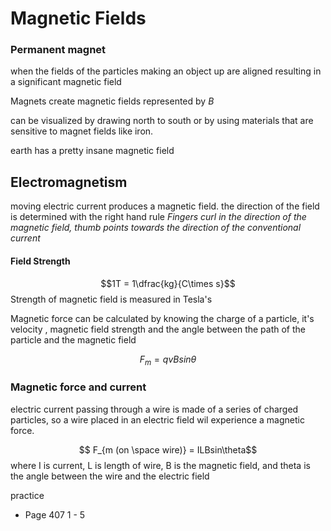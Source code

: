 # Magnetic Fields

### Permanent magnet

when the fields of the particles making an object up are aligned resulting in a significant magnetic field

Magnets create magnetic fields represented by $B$

can be visualized by drawing north to south or by using materials that are sensitive to magnet fields like iron.

earth has a pretty insane magnetic field

## Electromagnetism

moving electric current produces a magnetic field.
the direction of the field is determined with the right hand rule
_Fingers curl in the direction of the magnetic field, thumb points towards the direction of the conventional current_

#### Field Strength

$$1T = 1\dfrac{kg}{C\times s}$$
Strength of magnetic field is measured in Tesla's

Magnetic force can be calculated by knowing the charge of a particle, it's velocity , magnetic field strength and the angle between the path of the particle and the magnetic field

$$ F_m = qvBsin\theta$$

### Magnetic force and current

electric current passing through a wire is made of a series of charged particles, so a wire placed in an electric field wil experience a magnetic force.

$$ F_{m (on \space wire)} = ILBsin\theta$$
where I is current, L is length of wire, B is the magnetic field, and theta is the angle between the wire and the electric field

practice

- Page 407 1 - 5
